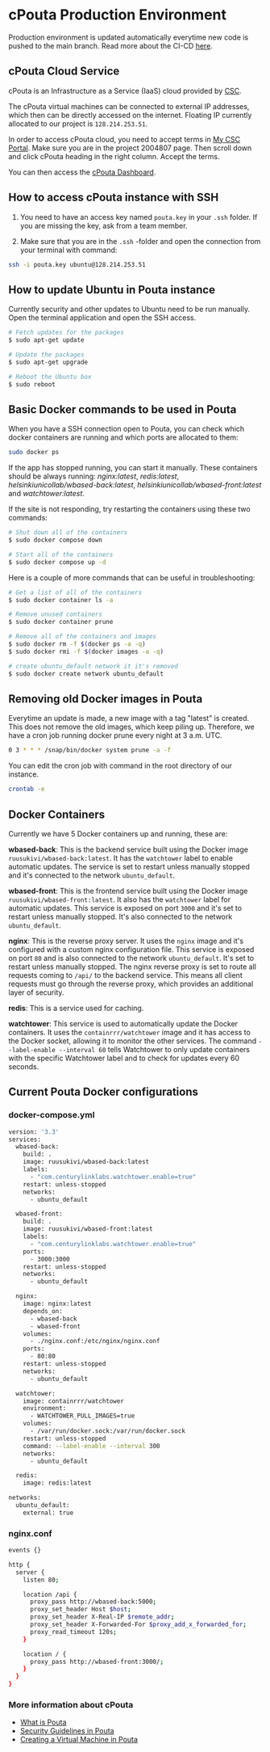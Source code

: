 # cPouta Production Environment

Production environment is updated automatically everytime new code is pushed to the main branch.
Read more about the CI-CD [here](/docs/ci-cd.md).

## cPouta Cloud Service

cPouta is an Infrastructure as a Service (IaaS) cloud provided by [CSC](https://www.csc.fi/).

The cPouta virtual machines can be connected to external IP addresses, which then can be directly accessed on the internet. Floating IP currently allocated to our project is `128.214.253.51`.

In order to access cPouta cloud, you need to accept terms in [My CSC Portal](https://my.csc.fi/projects/2004807). Make sure you are in the project 2004807 page. Then scroll down and click cPouta heading in the right column. Accept the terms.

You can then access the [cPouta Dashboard](https://pouta.csc.fi/dashboard/project/instances/).

## How to access cPouta instance with SSH

1. You need to have an access key named `pouta.key` in your `.ssh` folder. If you are missing the key, ask from a team member. 

2. Make sure that you are in the `.ssh` -folder and open the connection from your terminal with command:

```bash
ssh -i pouta.key ubuntu@128.214.253.51
```

## How to update Ubuntu in Pouta instance

Currently security and other updates to Ubuntu need to be run manually. Open the terminal application and open the SSH access.

```bash
# Fetch updates for the packages
$ sudo apt-get update

# Update the packages
$ sudo apt-get upgrade

# Reboot the Ubuntu box
$ sudo reboot
```

## Basic Docker commands to be used in Pouta

When you have a SSH connection open to Pouta, you can check which docker containers are running and which ports are allocated to them:

```bash
sudo docker ps
```

If the app has stopped running, you can start it manually. These containers should be always running: 
*nginx:latest*, *redis:latest*, *helsinkiunicollab/wbased-back:latest*, *helsinkiunicollab/wbased-front:latest* and *watchtower:latest*.  

If the site is not responding, try restarting the containers using these two commands:

```bash
# Shut down all of the containers
$ sudo docker compose down

# Start all of the containers
$ sudo docker compose up -d
```
Here is a couple of more commands that can be useful in troubleshooting:

```bash
# Get a list of all of the containers
$ sudo docker container ls -a

# Remove unused containers
$ sudo docker container prune

# Remove all of the containers and images
$ sudo docker rm -f $(docker ps -a -q)
$ sudo docker rmi -f $(docker images -a -q)

# create ubuntu_default network it it's removed
$ sudo docker create network ubuntu_default
```

## Removing old Docker images in Pouta

Everytime an update is made, a new image with a tag "latest" is created. This does not remove the old images, which keep piling up. Therefore, we have a cron job running docker prune every night at 3 a.m. UTC. 

```bash
0 3 * * * /snap/bin/docker system prune -a -f
```
You can edit the cron job with command in the root directory of our instance.

```bash
crontab -e
```
## Docker Containers

Currently we have 5 Docker containers up and running, these are:

**wbased-back**: This is the backend service built using the Docker image `ruusukivi/wbased-back:latest`. It has the `watchtower` label to enable automatic updates. The service is set to restart unless manually stopped and it's connected to the network `ubuntu_default`.

**wbased-front**: This is the frontend service built using the Docker image `ruusukivi/wbased-front:latest`. It also has the `watchtower` label for automatic updates. This service is exposed on port `3000` and it's set to restart unless manually stopped. It's also connected to the network `ubuntu_default`.

**nginx**: This is the reverse proxy server. It uses the `nginx` image and it's configured with a custom nginx configuration file. This service is exposed on port `80` and is also connected to the network `ubuntu_default`. It's set to restart unless manually stopped. The nginx reverse proxy is set to route all requests coming to `/api/` to the backend service. This means all client requests must go through the reverse proxy, which provides an additional layer of security.

**redis**: This is a service used for caching.

**watchtower**: This service is used to automatically update the Docker containers. It uses the `containrrr/watchtower` image and it has access to the Docker socket, allowing it to monitor the other services. The command `--label-enable --interval 60` tells Watchtower to only update containers with the specific Watchtower label and to check for updates every 60 seconds.

## Current Pouta Docker configurations

### docker-compose.yml
```bash
version: '3.3'
services:
  wbased-back:
    build: .
    image: ruusukivi/wbased-back:latest
    labels:
      - "com.centurylinklabs.watchtower.enable=true"
    restart: unless-stopped
    networks:
      - ubuntu_default

  wbased-front:
    build: .
    image: ruusukivi/wbased-front:latest
    labels:
      - "com.centurylinklabs.watchtower.enable=true"
    ports:
      - 3000:3000
    restart: unless-stopped
    networks:
      - ubuntu_default

  nginx:
    image: nginx:latest
    depends_on:
      - wbased-back
      - wbased-front
    volumes:
      - ./nginx.conf:/etc/nginx/nginx.conf
    ports:
      - 80:80
    restart: unless-stopped
    networks:
      - ubuntu_default

  watchtower:
    image: containrrr/watchtower
    environment:
      - WATCHTOWER_PULL_IMAGES=true
    volumes:
      - /var/run/docker.sock:/var/run/docker.sock
    restart: unless-stopped
    command: --label-enable --interval 300
    networks:
      - ubuntu_default

  redis:
    image: redis:latest

networks:
  ubuntu_default:
    external: true
```

### nginx.conf
```bash
events {}

http {
  server {
    listen 80;

    location /api {
      proxy_pass http://wbased-back:5000;
      proxy_set_header Host $host;
      proxy_set_header X-Real-IP $remote_addr;
      proxy_set_header X-Forwarded-For $proxy_add_x_forwarded_for;
      proxy_read_timeout 120s;
    }

    location / {
      proxy_pass http://wbased-front:3000/;
    }
  }
}
```
### More information about cPouta

* [What is Pouta](https://docs.csc.fi/cloud/pouta/pouta-what-is/)
* [Security Guidelines in Pouta](https://docs.csc.fi/cloud/pouta/pouta-what-is/)
* [Creating a Virtual Machine in Pouta](https://docs.csc.fi/cloud/pouta/launch-vm-from-web-gui/)

